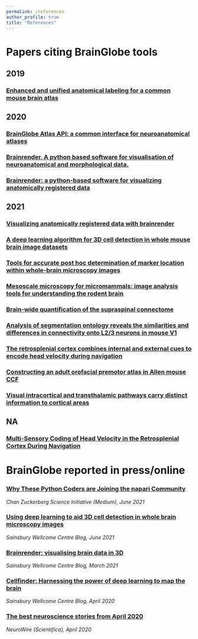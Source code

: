```yaml
---
permalink: /references
author_profile: true
title: "References"
---
```

    
# Papers citing BrainGlobe tools 

## 2019

### [Enhanced and unified anatomical labeling for a common mouse brain atlas](https://www.nature.com/articles/s41467-019-13057-w)

## 2020

### [BrainGlobe Atlas API: a common interface for neuroanatomical atlases](https://discovery.ucl.ac.uk/id/eprint/10121813/1/10.21105.joss.02668%281%29.pdf)

### [Brainrender. A python based software for visualisation of neuroanatomical and morphological data.](https://www.biorxiv.org/content/biorxiv/early/2020/12/11/2020.02.23.961748.full.pdf)

### [Brainrender: a python-based software for visualizing anatomically registered data](https://www.biorxiv.org/content/10.1101/2020.02.23.961748v2.full)

## 2021

### [Visualizing anatomically registered data with brainrender](https://elifesciences.org/articles/65751.pdf)

### [A deep learning algorithm for 3D cell detection in whole mouse brain image datasets](https://journals.plos.org/ploscompbiol/article?id=10.1371/journal.pcbi.1009074)

### [Tools for accurate post hoc determination of marker location within whole-brain microscopy images](https://www.biorxiv.org/content/biorxiv/early/2021/05/23/2021.05.21.445133.full.pdf)

### [Mesoscale microscopy for micromammals: image analysis tools for understanding the rodent brain](https://arxiv.org/pdf/2102.11812)

### [Brain-wide quantification of the supraspinal connectome](https://www.biorxiv.org/content/biorxiv/early/2021/06/11/2021.06.10.447885.full.pdf)

### [Analysis of segmentation ontology reveals the similarities and differences in connectivity onto L2/3 neurons in mouse V1](https://www.nature.com/articles/s41598-021-82353-7)

### [The retrosplenial cortex combines internal and external cues to encode head velocity during navigation](https://www.biorxiv.org/content/biorxiv/early/2021/04/15/2021.01.22.427789.full.pdf)

### [Constructing an adult orofacial premotor atlas in Allen mouse CCF](https://www.ncbi.nlm.nih.gov/pmc/articles/PMC8137149/)

### [Visual intracortical and transthalamic pathways carry distinct information to cortical areas](https://www.sciencedirect.com/science/article/pii/S089662732100283X)

## NA

### [Multi-Sensory Coding of Head Velocity in the Retrosplenial Cortex During Navigation](/scholar?q=info:A_eAzgTXJEMJ:scholar.google.com/&output=cite&scirp=11&hl=en)

# BrainGlobe reported in press/online
### [Why These Python Coders are Joining the napari Community](https://cziscience.medium.com/why-these-python-coders-are-joining-the-napari-community-c0af6bb6ee3a)

_Chan Zuckerberg Science Initiative (Medium), June 2021_

### [Using deep learning to aid 3D cell detection in whole brain microscopy images](https://www.sainsburywellcome.org/web/blog/using-deep-learning-aid-3d-cell-detection-whole-brain-microscopy-images)

_Sainsbury Wellcome Centre Blog, June 2021_

### [Brainrender: visualising brain data in 3D](https://www.sainsburywellcome.org/web/blog/brainrender-visualising-brain-data-3d)

_Sainsbury Wellcome Centre Blog, March 2021_

### [Cellfinder: Harnessing the power of deep learning to map the brain](https://www.sainsburywellcome.org/web/blog/cellfinder-harnessing-power-deep-learning-map-brain)

_Sainsbury Wellcome Centre Blog, April 2020_

### [The best neuroscience stories from April 2020](https://www.scientifica.uk.com/neurowire/the-best-neuroscience-stories-from-april-2020)

_NeuroWire (Scientifica), April 2020_
    